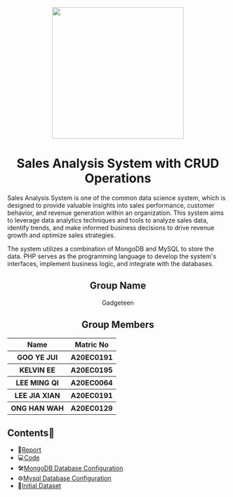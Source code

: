 <div align="center">
  <img src="" alt = "" width="300px"/>
</div>

<h1 align="center"> Sales Analysis System with CRUD Operations </h1>

Sales Analysis System is one of the common data science system, which is designed to provide valuable insights into sales performance, customer behavior, and revenue generation within an organization. This system aims to leverage data analytics techniques and tools to analyze sales data, identify trends, and make informed business decisions to drive revenue growth and optimize sales strategies.

The system utilizes a combination of MongoDB and MySQL to store the data. PHP serves as the programming language to develop the system's interfaces, implement business logic, and integrate with the databases.

<h2 align="center">
  Group Name
  <br>
</h2>

<p align="center">
  <a>Gadgeteen</a><br>
</p>

<h2 align="center">
  Group Members
  <br>
</h2>
<p align="center">
<table align="center">
  <tr>
    <th>Name</th>
    <th>Matric No</th>
  </tr>
  <tr>
    <th>GOO YE JUI</th>
    <th>A20EC0191</th>
  </tr>
    <tr>
    <th>KELVIN EE</th>
    <th>A20EC0195</th>
  </tr>
    <tr>
    <th>LEE MING QI</th>
    <th>A20EC0064</th>
  </tr>
    <tr>
    <th>LEE JIA XIAN</th>
    <th>A20EC0191</th>
  </tr>
    <tr>
    <th>ONG HAN WAH</th>
    <th>A20EC0129</th>
  </tr>
</table>
</p>

## Contents📝
- 📑[Report](Report.md)
- 💻[Code](sas)
- 🛠️[MongoDB Database Configuration](mongodb.php)
- ⚙️[Mysql Database Configuration](dbconnect.php)
- 📰[Initial Dataset](sales.csv)
